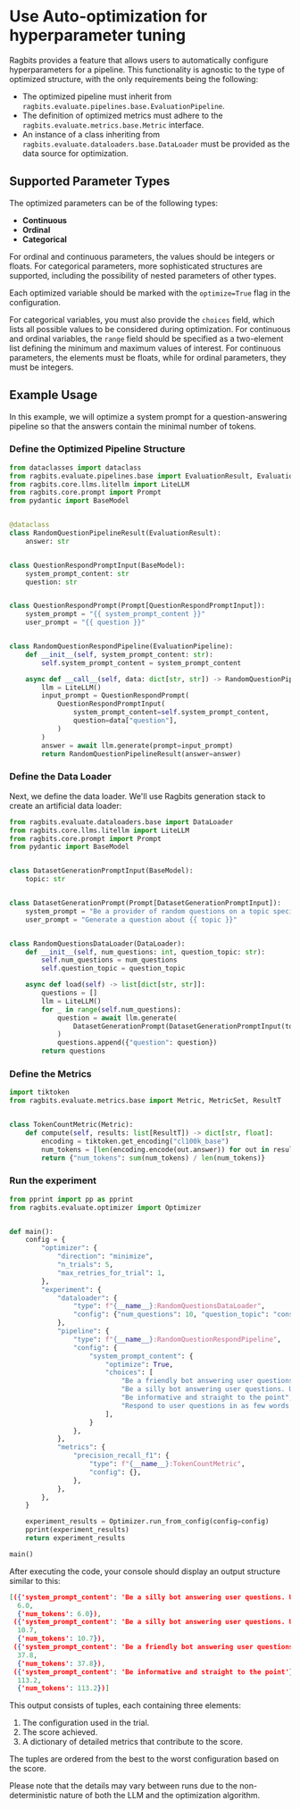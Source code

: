 # Use Auto-optimization for hyperparameter tuning

Ragbits provides a feature that allows users to automatically configure hyperparameters for a pipeline. This functionality is agnostic to the type of optimized structure, with the only requirements being the following:

- The optimized pipeline must inherit from `ragbits.evaluate.pipelines.base.EvaluationPipeline`.
- The definition of optimized metrics must adhere to the `ragbits.evaluate.metrics.base.Metric` interface.
- An instance of a class inheriting from `ragbits.evaluate.dataloaders.base.DataLoader` must be provided as the data source for optimization.

## Supported Parameter Types

The optimized parameters can be of the following types:

- **Continuous**
- **Ordinal**
- **Categorical**

For ordinal and continuous parameters, the values should be integers or floats. For categorical parameters, more sophisticated structures are supported, including the possibility of nested parameters of other types.

Each optimized variable should be marked with the `optimize=True` flag in the configuration.

For categorical variables, you must also provide the `choices` field, which lists all possible values to be considered during optimization. For continuous and ordinal variables, the `range` field should be specified as a two-element list defining the minimum and maximum values of interest. For continuous parameters, the elements must be floats, while for ordinal parameters, they must be integers.

## Example Usage

In this example, we will optimize a system prompt for a question-answering pipeline so that the answers contain the minimal number of tokens.

### Define the Optimized Pipeline Structure

```python
from dataclasses import dataclass
from ragbits.evaluate.pipelines.base import EvaluationResult, EvaluationPipeline
from ragbits.core.llms.litellm import LiteLLM
from ragbits.core.prompt import Prompt
from pydantic import BaseModel


@dataclass
class RandomQuestionPipelineResult(EvaluationResult):
    answer: str


class QuestionRespondPromptInput(BaseModel):
    system_prompt_content: str
    question: str


class QuestionRespondPrompt(Prompt[QuestionRespondPromptInput]):
    system_prompt = "{{ system_prompt_content }}"
    user_prompt = "{{ question }}"


class RandomQuestionRespondPipeline(EvaluationPipeline):
    def __init__(self, system_prompt_content: str):
        self.system_prompt_content = system_prompt_content

    async def __call__(self, data: dict[str, str]) -> RandomQuestionPipelineResult:
        llm = LiteLLM()
        input_prompt = QuestionRespondPrompt(
            QuestionRespondPromptInput(
                system_prompt_content=self.system_prompt_content,
                question=data["question"],
            )
        )
        answer = await llm.generate(prompt=input_prompt)
        return RandomQuestionPipelineResult(answer=answer)
```

### Define the Data Loader

Next, we define the data loader. We'll use Ragbits generation stack to create an artificial data loader:


```python
from ragbits.evaluate.dataloaders.base import DataLoader
from ragbits.core.llms.litellm import LiteLLM
from ragbits.core.prompt import Prompt
from pydantic import BaseModel


class DatasetGenerationPromptInput(BaseModel):
    topic: str


class DatasetGenerationPrompt(Prompt[DatasetGenerationPromptInput]):
    system_prompt = "Be a provider of random questions on a topic specified by the user."
    user_prompt = "Generate a question about {{ topic }}"


class RandomQuestionsDataLoader(DataLoader):
    def __init__(self, num_questions: int, question_topic: str):
        self.num_questions = num_questions
        self.question_topic = question_topic

    async def load(self) -> list[dict[str, str]]:
        questions = []
        llm = LiteLLM()
        for _ in range(self.num_questions):
            question = await llm.generate(
                DatasetGenerationPrompt(DatasetGenerationPromptInput(topic=self.question_topic))
            )
            questions.append({"question": question})
        return questions
```

### Define the Metrics

```python
import tiktoken
from ragbits.evaluate.metrics.base import Metric, MetricSet, ResultT


class TokenCountMetric(Metric):
    def compute(self, results: list[ResultT]) -> dict[str, float]:
        encoding = tiktoken.get_encoding("cl100k_base")
        num_tokens = [len(encoding.encode(out.answer)) for out in results]
        return {"num_tokens": sum(num_tokens) / len(num_tokens)}
```

### Run the experiment

```python
from pprint import pp as pprint
from ragbits.evaluate.optimizer import Optimizer


def main():
    config = {
        "optimizer": {
            "direction": "minimize",
            "n_trials": 5,
            "max_retries_for_trial": 1,
        },
        "experiment": {
            "dataloader": {
                "type": f"{__name__}:RandomQuestionsDataLoader",
                "config": {"num_questions": 10, "question_topic": "conspiracy theories"},
            },
            "pipeline": {
                "type": f"{__name__}:RandomQuestionRespondPipeline",
                "config": {
                    "system_prompt_content": {
                        "optimize": True,
                        "choices": [
                            "Be a friendly bot answering user questions. Be as concise as possible",
                            "Be a silly bot answering user questions. Use as few tokens as possible",
                            "Be informative and straight to the point",
                            "Respond to user questions in as few words as possible",
                        ],
                    }
                },
            },
            "metrics": {
                "precision_recall_f1": {
                    "type": f"{__name__}:TokenCountMetric",
                    "config": {},
                },
            },
        },
    }

    experiment_results = Optimizer.run_from_config(config=config)
    pprint(experiment_results)
    return experiment_results

main()
```

After executing the code, your console should display an output structure similar to this:

```json
[({'system_prompt_content': 'Be a silly bot answering user questions. Use as few tokens as possible'},
  6.0,
  {'num_tokens': 6.0}),
 ({'system_prompt_content': 'Be a silly bot answering user questions. Use as few tokens as possible'},
  10.7,
  {'num_tokens': 10.7}),
 ({'system_prompt_content': 'Be a friendly bot answering user questions. Be as concise as possible'},
  37.8,
  {'num_tokens': 37.8}),
 ({'system_prompt_content': 'Be informative and straight to the point'},
  113.2,
  {'num_tokens': 113.2})]

```

This output consists of tuples, each containing three elements:

1. The configuration used in the trial.
2. The score achieved.
3. A dictionary of detailed metrics that contribute to the score.

The tuples are ordered from the best to the worst configuration based on the score.

Please note that the details may vary between runs due to the non-deterministic nature of both the LLM and the optimization algorithm.